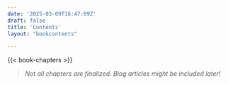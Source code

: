 ```yaml
---
date: '2025-03-09T16:47:09Z'
draft: false
title: 'Contents'
layout: "bookcontents"

---
```


{{< book-chapters >}}

> _Not all chapters are finalized. Blog articles might be included later!_
